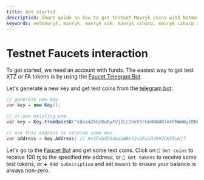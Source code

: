 ```yaml
---
title: Get started
description: Short guide on how to get testnet Mavryk coins with Netmavryk, Mavryk SDK for .NET developers.
keywords: netmavryk, mavryk, mavryk sdk, mavryk csharp, mavryk csharp sdk, blockchain, blockchain sdk, faucet,
---
```


# Testnet Faucets interaction

To get started, we need an account with funds. The easiest way to get test XTZ or FA tokens is by using the [Faucet Telegram Bot](https://t.me/tezos_faucet_bot).

Let's generate a new key and get test coins from the [telegram bot](https://t.me/tezos_faucet_bot):

```csharp
// generate new key
var key = new Key();

// or use existing one
var key = Key.FromBase58("edsk4ZkGeBwDyFVjZLL2neV5FUeWNN4NJntFNWmWyEBNbRwa2u3jh1");

// use this address to receive some mav
var address = key.Address; // mv1ExNdGhoAp2BBefJs1FuiRa9UJCKYSvNjf
```

Let's go to the [Faucet Bot](https://t.me/tezos_faucet_bot) and get some test coins.
Click on `🤑 Get coins` to receive 100&nbsp;ꜩ to the specified mv-address, or `🍬 Get tokens` to receive some test tokens, or `➕ Add subscription` and set `Amount` to ensure your balance is always non-zero.
